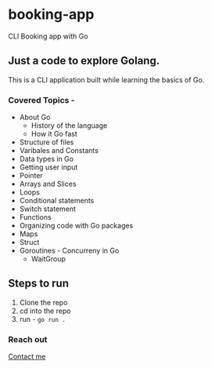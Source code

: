 # booking-app
CLI Booking app with Go

## Just a code to explore Golang.

This is a CLI application built while learning the basics of Go.

### Covered Topics - 
- About Go
    - History of the language
    - How it Go fast
- Structure of files
- Varibales and Constants
- Data types in Go
- Getting user input
- Pointer
- Arrays and Slices
- Loops
- Conditional statements
- Switch statement
- Functions
- Organizing code with Go packages
- Maps
- Struct
- Goroutines - Concurreny in Go
    - WaitGroup


## Steps to run
1. Clone the repo
2. cd into the repo
3. run - `go run .`

### Reach out
[Contact me](https://rahulsbeelur.com/contact)
